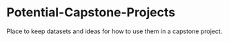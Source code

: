 # Potential-Capstone-Projects
Place to keep datasets and ideas for how to use them in a capstone project.
